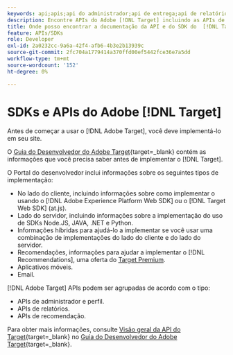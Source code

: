 ```yaml
---
keywords: api;apis;api do administrador;api de entrega;api de relatórios;api de perfil
description: Encontre APIs do Adobe [!DNL Target] incluindo as APIs de Administração, Entrega, Relatórios e Perfil.
title: Onde posso encontrar a documentação da API e do SDK do  [!DNL Target] ?
feature: APIs/SDKs
role: Developer
exl-id: 2a0232cc-9a6a-42f4-afb6-4b3e2b13939c
source-git-commit: 2fc704a1779414a370ffd00ef5442fce36e7a5dd
workflow-type: tm+mt
source-wordcount: '152'
ht-degree: 0%

---
```


# SDKs e APIs do Adobe [!DNL Target]

Antes de começar a usar o [!DNL Adobe Target], você deve implementá-lo em seu site.

O [Guia do Desenvolvedor do Adobe Target](https://experienceleague.adobe.com/docs/target-dev/developer/overview.html?lang=pt-BR){target=_blank} contém as informações que você precisa saber antes de implementar o [!DNL Target].

O Portal do desenvolvedor inclui informações sobre os seguintes tipos de implementação:

* No lado do cliente, incluindo informações sobre como implementar o usando o [!DNL Adobe Experience Platform Web SDK] ou o [!DNL Target Web SDK] (at.js).
* Lado do servidor, incluindo informações sobre a implementação do uso de SDKs Node.JS, JAVA, .NET e Python.
* Informações híbridas para ajudá-lo a implementar se você usar uma combinação de implementações do lado do cliente e do lado do servidor.
* Recomendações, informações para ajudar a implementar o [!DNL Recommendations], uma oferta do [Target Premium](/help/main/c-intro/intro.md#premium).
* Aplicativos móveis.
* Email.

[!DNL Adobe Target] APIs podem ser agrupadas de acordo com o tipo:

* APIs de administrador e perfil.
* APIs de relatórios.
* APIs de recomendação.

Para obter mais informações, consulte [Visão geral da API do Target](https://experienceleague.adobe.com/docs/target-dev/developer/implementation/before-implement/considerations-before-you-implement-target.html?lang=pt-BR){target=_blank} no [Guia do Desenvolvedor do Adobe Target](https://experienceleague.adobe.com/docs/target-dev/developer/overview.html?lang=pt-BR){target=_blank}.
